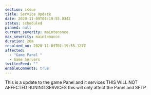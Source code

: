 ```yaml
---
section: issue
title: Service Update
date: 2020-11-09T04:19:55.034Z
status: scheduled
pinned: null
current_severity: maintenance
max_severity: maintenance
duration: 20m
resolved_on: 2020-11-09T01:19:55.127Z
affected:
  - "Game Panel "
  - Game Servers
twitterFeed: ""
enableComments: true
---
```

This is a update to the game Panel and it services THIS WILL NOT AFFECTED RUNING SERVICES this will only affect the Panel and SFTP